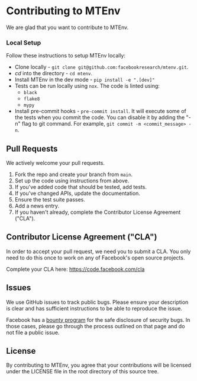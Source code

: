 # Contributing to MTEnv

We are glad that you want to contribute to MTEnv.

### Local Setup
Follow these instructions to setup MTEnv locally:

* Clone locally - `git clone git@github.com:facebookresearch/mtenv.git`.
* *cd* into the directory - `cd mtenv`.
* Install MTEnv in the dev mode - `pip install -e ".[dev]"`
* Tests can be run locally using `nox`. The code is linted using:
    * `black`
    * `flake8`
    * `mypy`
* Install pre-commit hooks - `pre-commit install`. It will execute some
of the tests when you commit the code. You can disable it by adding the
"-n" flag to git command. For example, `git commit -m <commit_message> -n`.

## Pull Requests
We actively welcome your pull requests.

1. Fork the repo and create your branch from `main`.
2. Set up the code using instructions from above.
3. If you've added code that should be tested, add tests.
4. If you've changed APIs, update the documentation.
5. Ensure the test suite passes.
7. Add a news entry.
8. If you haven't already, complete the Contributor License Agreement ("CLA").

## Contributor License Agreement ("CLA")
In order to accept your pull request, we need you to submit a CLA. You only need
to do this once to work on any of Facebook's open source projects.

Complete your CLA here: <https://code.facebook.com/cla>

## Issues
We use GitHub issues to track public bugs. Please ensure your description is
clear and has sufficient instructions to be able to reproduce the issue.

Facebook has a [bounty program](https://www.facebook.com/whitehat/) for the safe
disclosure of security bugs. In those cases, please go through the process
outlined on that page and do not file a public issue.

## License
By contributing to MTEnv, you agree that your contributions will be licensed
under the LICENSE file in the root directory of this source tree.